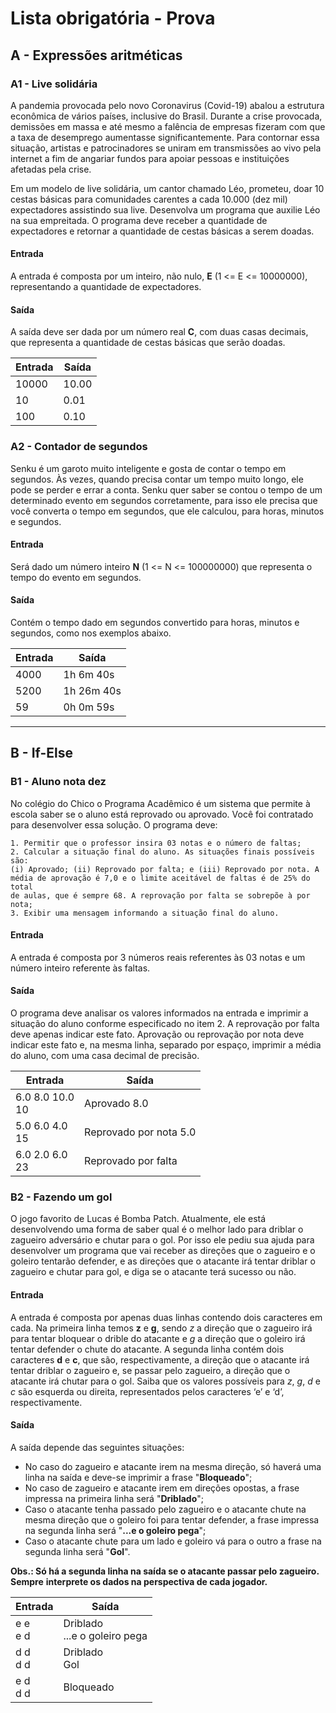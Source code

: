 # Lista obrigatória - Prova


## A - Expressões aritméticas

### A1 - Live solidária

A pandemia provocada pelo novo Coronavirus (Covid-19) abalou a estrutura
econômica de vários países, inclusive do Brasil. Durante a crise provocada,
demissões em massa e até mesmo a falência de empresas fizeram com que a taxa
de desemprego aumentasse significantemente. Para contornar essa situação,
artistas e patrocinadores se uniram em transmissões ao vivo pela internet a
fim de angariar fundos para apoiar pessoas e instituições afetadas pela crise.

Em um modelo de live solidária, um cantor chamado Léo, prometeu, doar 10 cestas
básicas para comunidades carentes a cada 10.000 (dez mil) expectadores assistindo
sua live. Desenvolva um programa que auxilie Léo na sua empreitada. O programa
deve receber a quantidade de expectadores e retornar a quantidade de cestas
básicas a serem doadas.

#### Entrada
A entrada é composta por um inteiro, não nulo, **E** (1 <= E <= 10000000),
representando a quantidade de expectadores.

#### Saída
A saída deve ser dada por um número real **C**, com duas casas decimais, que
representa a quantidade de cestas básicas que serão doadas.

| Entrada | Saída |
| --- | --- |
| 10000 | 10.00 |
| 10 | 0.01 |
| 100 | 0.10 |


### A2 - Contador de segundos

Senku é um garoto muito inteligente e gosta de contar o tempo em segundos. Às
vezes, quando precisa contar um tempo muito longo, ele pode se perder e errar
a conta. Senku quer saber se contou o tempo de um determinado evento em segundos
corretamente, para isso ele precisa que você converta o tempo em segundos, que
ele calculou, para horas, minutos e segundos.

#### Entrada
Será dado um número inteiro **N** (1 <= N <= 100000000) que representa o tempo
do evento em segundos.

#### Saída
Contém o tempo dado em segundos convertido para horas, minutos e segundos,
como nos exemplos abaixo.

| Entrada | Saída |
| --- | --- |
| 4000 | 1h 6m 40s |
| 5200 | 1h 26m 40s |
| 59 | 0h 0m 59s |


---


## B - If-Else

### B1 - Aluno nota dez

No colégio do Chico o Programa Acadêmico é um sistema que permite à escola
saber se o aluno está reprovado ou aprovado. Você foi contratado para
desenvolver essa solução. O programa deve:

    1. Permitir que o professor insira 03 notas e o número de faltas;
    2. Calcular a situação final do aluno. As situações finais possíveis são:
    (i) Aprovado; (ii) Reprovado por falta; e (iii) Reprovado por nota. A
    média de aprovação é 7,0 e o limite aceitável de faltas é de 25% do total
    de aulas, que é sempre 68. A reprovação por falta se sobrepõe à por nota;
    3. Exibir uma mensagem informando a situação final do aluno.

#### Entrada
A entrada é composta por 3 números reais referentes às 03 notas e um número
inteiro referente às faltas.

#### Saída
O programa deve analisar os valores informados na entrada e imprimir a situação
do aluno conforme especificado no item 2. A reprovação por falta deve apenas
indicar este fato. Aprovação ou reprovação por nota deve indicar este fato e,
na mesma linha, separado por espaço, imprimir a média do aluno, com uma casa
decimal de precisão.

| Entrada | Saída |
| --- | --- |
| 6.0 8.0 10.0 <br> 10 | Aprovado 8.0 |
| 5.0 6.0 4.0 <br> 15 | Reprovado por nota 5.0 |
| 6.0 2.0 6.0 <br> 23 | Reprovado por falta |


### B2 - Fazendo um gol

O jogo favorito de Lucas é Bomba Patch. Atualmente, ele está desenvolvendo uma
forma de saber qual é o melhor lado para driblar o zagueiro adversário e chutar para o
gol. Por isso ele pediu sua ajuda para desenvolver um programa que vai receber as
direções que o zagueiro e o goleiro tentarão defender, e as direções que o atacante irá
tentar driblar o zagueiro e chutar para gol, e diga se o atacante terá sucesso ou não.

#### Entrada
A entrada é composta por apenas duas linhas contendo dois caracteres em cada. Na primeira
linha temos **z** e **g**, sendo *z* a direção que o zagueiro irá para tentar bloquear o drible do
atacante e *g* a direção que o goleiro irá tentar defender o chute do atacante. A segunda linha
contém dois caracteres **d** e **c**, que são, respectivamente, a direção que o atacante irá tentar
driblar o zagueiro e, se passar pelo zagueiro, a direção que o atacante irá chutar para o gol. Saiba
que os valores possíveis para *z*, *g*, *d* e *c* são esquerda ou direita, representados pelos
caracteres ‘e’ e ‘d’, respectivamente.

#### Saída
A saída depende das seguintes situações:
- No caso do zagueiro e atacante irem na mesma direção, só haverá uma linha na saída e deve-se
imprimir a frase "**Bloqueado**";
- No caso de zagueiro e atacante irem em direções opostas, a frase impressa na primeira linha será
"**Driblado**";
- Caso o atacante tenha passado pelo zagueiro e o atacante chute na mesma direção que o goleiro
foi para tentar defender, a frase impressa na segunda linha será "**...e o goleiro pega**";
- Caso o atacante chute para um lado e goleiro vá para o outro a frase na segunda linha será
"**Gol**".

**Obs.: Só há a segunda linha na saída se o atacante passar pelo zagueiro. Sempre**
**interprete os dados na perspectiva de cada jogador.**

| Entrada | Saída |
| --- | --- |
| e e <br> e d | Driblado <br> ...e o goleiro pega |
| d d <br> d d | Driblado <br> Gol |
| e d <br> d d | Bloqueado |
